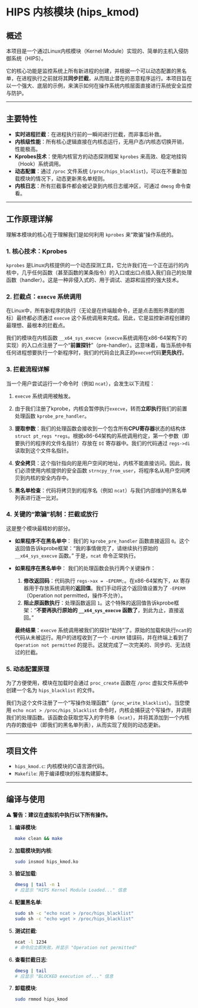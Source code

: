 # HIPS 内核模块 (hips_kmod)

## 概述

本项目是一个通过Linux内核模块（Kernel Module）实现的、简单的主机入侵防御系统（HIPS）。

它的核心功能是监控系统上所有新进程的创建，并根据一个可以动态配置的黑名单，在进程执行之前就将其**同步拦截**，从而阻止潜在的恶意程序运行。本项目旨在以一个强大、底层的示例，来演示如何在操作系统内核层面直接进行系统安全监控与防护。

---

## 主要特性

- **实时进程拦截**：在进程执行前的一瞬间进行拦截，而非事后补救。
- **内核级性能**：所有核心逻辑直接在内核态运行，无用户态/内核态切换开销，性能极高。
- **Kprobes技术**：使用内核官方的动态探测框架 `kprobes` 来高效、稳定地挂钩（Hook）系统调用。
- **动态配置**：通过 `/proc` 文件系统 (`/proc/hips_blacklist`)，可以在不重新加载模块的情况下，动态更新黑名单规则。
- **内核日志**：所有拦截事件都会被记录到内核日志缓冲区，可通过 `dmesg` 命令查看。

---

## 工作原理详解

理解本模块的核心在于理解我们是如何利用 `kprobes` 来“欺骗”操作系统的。

### 1. 核心技术：Kprobes

`kprobes` 是Linux内核提供的一个动态探测工具，它允许我们在一个正在运行的内核中，几乎任何函数（甚至函数的某条指令）的入口或出口点插入我们自己的处理函数（handler）。这是一种非侵入式的、用于调试、追踪和监控的强大技术。

### 2. 拦截点：`execve` 系统调用

在Linux中，所有新程序的执行（无论是在终端敲命令，还是点击图形界面的图标）最终都必须通过 `execve` 这个系统调用来完成。因此，它是监控新进程创建的最理想、最根本的拦截点。

我们的模块在内核函数 `__x64_sys_execve`（`execve`系统调用在x86-64架构下的实现）的入口点注册了一个“**前置探针**”（pre-handler）。这意味着，每当系统中有任何进程想要执行一个新程序时，我们的代码会比真正的`execve`代码**更先执行**。

### 3. 拦截流程详解

当一个用户尝试运行一个命令时（例如 `ncat`），会发生以下流程：

1.  `execve` 系统调用被触发。
2.  由于我们注册了kprobe，内核会暂停执行`execve`，转而**立即执行**我们的前置处理函数 `kprobe_pre_handler`。

3.  **提取参数**：我们的处理函数会接收到一个包含所有**CPU寄存器**状态的结构体 `struct pt_regs *regs`。根据x86-64架构的系统调用约定，第一个参数（即要执行的程序的文件名指针）存放在 `DI` 寄存器中。我们的代码通过 `regs->di` 读取到这个文件名指针。

4.  **安全拷贝**：这个指针指向的是用户空间的地址，内核不能直接访问。因此，我们必须使用内核提供的安全函数 `strncpy_from_user`，将程序名从用户空间拷贝到内核的安全内存中。

5.  **黑名单检查**：代码将拷贝到的程序名（例如 `ncat`）与我们内部维护的黑名单列表进行逐一比对。

### 4. 关键的“欺骗”机制：拦截或放行

这是整个模块最精妙的部分。

*   **如果程序不在黑名单中**：
    我们的 `kprobe_pre_handler` 函数直接返回 `0`。这个返回值告诉kprobe框架：“我的事情做完了，请继续执行原始的 `__x64_sys_execve` 函数。” 于是，`ncat` 命令正常执行。

*   **如果程序在黑名单中**：
    我们的处理函数会执行两个关键操作：
    1.  **修改返回码**：代码执行 `regs->ax = -EPERM;`。在x86-64架构下，`AX` 寄存器用于存放系统调用的**返回值**。我们手动将这个返回值设置为了 `-EPERM`（Operation not permitted，操作不允许）。
    2.  **阻止原函数执行**：处理函数返回 `1`。这个特殊的返回值告诉kprobe框架：“**不要再执行原始的 `__x64_sys_execve` 函数了**，到此为止，直接返回。”

    **最终结果**：`execve` 系统调用被我们的探针“劫持”了。原始的加载和执行`ncat`的代码从未被运行。用户的进程收到了一个 `-EPERM` 错误码，并在终端上看到了 `Operation not permitted` 的提示。这就完成了一次完美的、同步的、无法绕过的拦截。

### 5. 动态配置原理

为了方便使用，模块在加载时会通过 `proc_create` 函数在 `/proc` 虚拟文件系统中创建一个名为 `hips_blacklist` 的文件。

我们为这个文件注册了一个“写操作处理函数”（`proc_write_blacklist`）。当您使用 `echo ncat > /proc/hips_blacklist` 命令时，内核会捕获这个写操作，并调用我们的处理函数。该函数会获取您写入的字符串（`ncat`），并将其添加到一个内核内存的数组中（即我们的黑名单列表），从而实现了规则的动态更新。

---

## 项目文件

- `hips_kmod.c`: 内核模块的C语言源代码。
- `Makefile`: 用于编译模块的标准构建脚本。

---

## 编译与使用

**⚠️ 警告：建议在虚拟机中执行以下所有操作。**

1.  **编译模块**:
    ```bash
    make clean && make
    ```

2.  **加载模块到内核**:
    ```bash
    sudo insmod hips_kmod.ko
    ```

3.  **验证加载**:
    ```bash
    dmesg | tail -n 1
    # 应显示 "HIPS Kernel Module Loaded..." 信息
    ```

4.  **配置黑名单**:
    ```bash
    sudo sh -c "echo ncat > /proc/hips_blacklist"
    sudo sh -c "echo wget > /proc/hips_blacklist"
    ```

5.  **测试拦截**:
    ```bash
    ncat -l 1234
    # 命令应立即失败，并显示 "Operation not permitted"
    ```

6.  **查看拦截日志**:
    ```bash
    dmesg | tail
    # 应显示 "BLOCKED execution of..." 信息
    ```

7.  **卸载模块**:
    ```bash
    sudo rmmod hips_kmod
    ```
